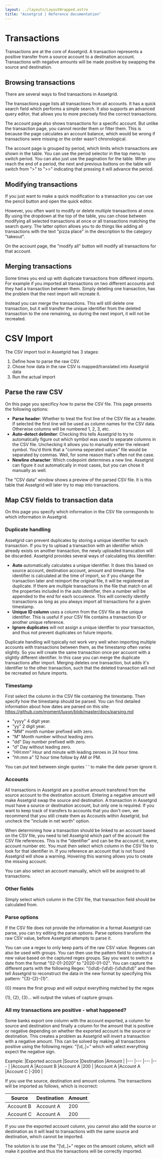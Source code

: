 ```yaml
---
layout: ../layouts/LayoutWrapped.astro
title: "Assetgrid | Reference documentation"
---
```


# Transactions

Transactions are at the core of Assetgrid. A transaction represents a positive transfer from a source account to a destination account. Transactions with negative amounts will be made positive by swapping the source and destination.

## Browsing transactions

There are several ways to find transactions in Assetgrid.

The transactions page lists all transactions from all accounts. It has a quick search field which performs a simple search. It also supports an advanced query editor, that allows you to more precisely find the correct transactions.

The account page also shows transactions for a specific account. But unlike the transaction page, you cannot reorder them or filter them. This is because the page calculates an account balance, which would be wrong if transactions were missing or the order wasn't chronological.

The account page is grouped by period, which limits which transactions are shown in the table. You can use the period selector in the top menu to switch period. You can also just use the pagination for the table. When you reach the end of a period, the next and previous buttons on the table will switch from ">" to ">>" indicating that pressing it will advance the period.

## Modifying transactions

If you just want to make a quick modification to a transaction you can use the pencil button and open the quick editor.

However, you often want to modify or delete multiple transactions at once. By using the dropdown at the top of the table, you can chose between modifying all selected transactions at once or all transactions matching the search query. The latter option allows you to do things like adding all transactions with the text "pizza place" in the description to the category "takeout".

On the account page, the "modify all" button will modify all transactions for that account.

## Merging transactions

Some times you end up with duplicate transactions from different imports. For example if you imported all transactions on two different accounts and they had a transaction between them. Simply deleting one transaction, has the problem that the next import will recreate it.

Instead you can merge the transactions. This will still delete one transaction, but it will transfer the unique identifier from the deleted transaction to the one remaining, so during the next import, it will not be recreated.

# CSV Import

The CSV import tool in Assetgrid has 3 stages:
1. Define how to parse the raw CSV.
2. Chose how data in the raw CSV is mapped/translated into Assetgrid data
3. Run the actual import

## Parse the raw CSV
On this page you specificy how to parse the CSV file. This page presents the following options:

* **Parse header**: Whether to treat the first line of the CSV file as a header. If selected the first line will be used as column names for the CSV data. Otherwise columns will be numbered 1, 2, 3, etc.
* **Auto-detect delimiter**: Checking this tells Assetgrid to try to automatically figure out which symbol was used to separate columns in the CSV file. Unchecking it allows you to manually enter the relevant symbol. You'd think that a "comma seperated values" file would be separated by commas. Well, for some reason that's often not the case.
* **Newline character**: Which codepoint determines a new line. Assetgrid can figure it out automatically in most cases, but you can chose it manually as well.

The "CSV data" window shows a preview of the parsed CSV file. It is this table that Assetgrid will later try to map into transactions.

## Map CSV fields to transaction data
On this page you specify which information in the CSV file corresponds to which information in Assetgrid.

### Duplicate handling
Assetgrid can prevent duplicates by storing a unique identifier for each transaction. If you try to upload a transaction with an identifier which already exists on another transaction, the newly uploaded transcation will be discarded. Assetgrid provides several ways of calculating this identifier:

* **Auto** automatically calculates a unique identifier. It does this based on source account, destination account, amount and timestamp. The identifier is calculated at the time of import, so if you change the transaction later and reimport the original file, it will be registered as duplicate. If there are multiple transactions in the file that match on all the properties included in the auto identifier, then a number will be appended to the end for each occurence. This will correctly identify transactions as long as you always import all transactions for a given timestamp.
* **Unique ID column** uses a column from the CSV file as the unique identifier. This is useful if your CSV file contains a transaction ID or another unique reference.
* **Ignore duplicates** will not assign a unique identfier to your transaction, and thus not prevent duplicates on future imports.

Duplicate handling will typically not work very well when importing multiple accounts with transactions between them, as the timestamp often varies slightly. So you will create the same transaction once per accuont with a slightly different identifier. In this case you can merge the duplicate transactions after import. Merging deletes one transaction, but adds it's identifier to the other transaction, such that the deleted transaction will not be recreated on future imports.

### Timestamp
First select the column in the CSV file containing the timestamp. Then specify how the timestamp should be parsed. You can find detailed information about how dates are parsed on this site: https://github.com/moment/luxon/blob/master/docs/parsing.md

* "yyyy" 4 digit year.
* "yy" 2 digit year.
* "MM" month number prefixed with zero.
* "M" Month number without leading zero.
* "dd" Day number prefixed with zero.
* "d" Day without leading zero.
* "HH:mm" Hour and minute with leading zeroes in 24 hour time.
* "hh:mm a" 12 hour time follow by AM or PM.

You can put text between single quotes ' ' to make the date parser ignore it.

### Accounts
All transactions in Assetgrid are a positive amount transfered from the source account to the destination account. Entering a negative amount will make Assetgrid swap the source and destination. A transaction in Assetgrid must have a source or destination account, but only one is required. If you want to keep track of transfers to accounts that you don't own, we recommend that you still create them as Accounts within Assetgrid, but uncheck the "include in net worth" option.

When determining how a transaction should be linked to an account based on the CSV file, you need to tell Assetgrid which part of the account the CSV file references. This is the "identifier" and can be the account id, name, account number etc. You must then select which column in the CSV file to look for that identifier in. If you reference an account that is not found Assetgrid will show a warning. Hovering this warning allows you to create the missing account.

You can also select an account manually, which will be assigned to all transactions.

### Other fields
Simply select which column in the CSV file, that transaction field should be calculated from.

### Parse options
If the CSV file does not provide the information in a format Assetgrid can parse, you can try editing the parse options. Parse options transform the raw CSV value, before Assetgrid attempts to parse it.

You can use a regex to only keep parts of the raw CSV value. Regexes can also be used with groups. You can then use the pattern field to construct a new value based on the captured regex groups. Say you want to switch a date from the format "02-01-2020" to "2020-01-02". You can capture the different parts with the following Regex: "(\\d\\d)-(\\d\\d)-(\\d\\d\\d\\d)" and then tell Assetgrid to reconstruct the data in the new format by specifying this pattern: "{3}-{2}-{1}".

{0} means the first group and will output everything matched by the regex

{1}, {2}, {3}&hellip; will output the values of capture groups.

### All my transactions are positive - what happened?

Some banks export one column with the account exported, a column for source and destination and finally a column for the amount that is positive or negative depending on whether the exported account is the source or destination. This creates a problem as Assetgrid will invert a transaction with a negative amount. This can be solved by making all transactions positive using the following regex: "[\\d,.]+" which will select everything expect the negative sign.

Example:
|Exported account   |Source     |Destination    |Amount |
|---	            |---	    |---	        |---	|
|Account A          |Account B  |Account A      |200    |
|Account A          |Account A  |Account C      |-200   |

If you use the source, destination and amount columns. The transactions will be imported as follows, which is incorrect:

|Source     |Destination    |Amount |
|---	    |---	        |---	|
|Account B  |Account A      |200    |
|Account C  |Account A      |200    |

If you use the exported account column, you cannot also add the source or destination as it will lead to transactions with the same source and destination, which cannot be imported.

The solution is to use the "[\\d,.]+" regex on the amount column, which will make it positive and thus the transactions will be correctly imported.